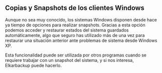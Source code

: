 ## Copias y Snapshots de los clientes Windows

Aunque no sea muy conocido, los sistemas Windows disponen desde hace ya tiempo de opciones para realizar snapshots. Gracias a esta opción podemos acceder y restaurar estados del sistema guardados automáticamente, algo que seguro has utilizado más de una vez para restaurar una situación anterior ante problemas de sistema desde Windows XP.

Esta funcionalidad puede ser utilizada por otros programas cuando se requiere trabajar con un snapshot del sistema, y si nos interesa, Elkarbackup puede hacerlo.
